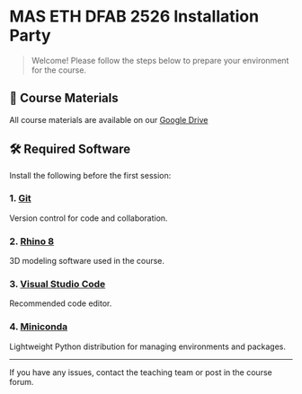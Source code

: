 # MAS ETH DFAB 2526 Installation Party

> Welcome! Please follow the steps below to prepare your environment for the course.

## 📁 Course Materials
All course materials are available on our [Google Drive](https://drive.google.com/drive/u/0/folders/0AFzbnX8USbYAUk9PVA)

## 🛠️ Required Software
Install the following before the first session:

### 1. [Git](https://git-scm.com/downloads)
Version control for code and collaboration.

### 2. [Rhino 8](https://www.rhino3d.com/download/)
3D modeling software used in the course.

### 3. [Visual Studio Code](https://code.visualstudio.com/Download)
Recommended code editor.

### 4. [Miniconda](https://docs.conda.io/en/latest/miniconda.html)
Lightweight Python distribution for managing environments and packages.

---
If you have any issues, contact the teaching team or post in the course forum.
